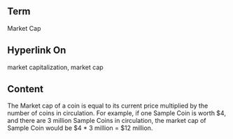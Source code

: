 ## Term

Market Cap

## Hyperlink On

market capitalization, market cap

## Content

The Market cap of a coin is equal to its current price multiplied by the number of coins in circulation. For example, if one Sample Coin is worth $4, and there are 3 million Sample Coins in circulation, the market cap of Sample Coin would be $4 * 3 million = $12 million. 